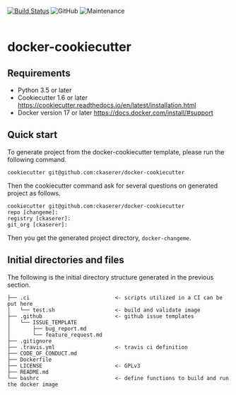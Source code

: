 [![Build Status](https://travis-ci.com/ckaserer/docker-cookiecutter.svg?branch=master)](https://travis-ci.com/ckaserer/docker-cookiecutter)
![GitHub](https://img.shields.io/github/license/ckaserer/docker-cookiecutter)
![Maintenance](https://img.shields.io/maintenance/yes/2020)
<br>
<br>

# docker-cookiecutter

Requirements
------------

* Python 3.5 or later
* Cookiecutter 1.6 or later https://cookiecutter.readthedocs.io/en/latest/installation.html
* Docker version 17 or later https://docs.docker.com/install/#support

Quick start
-----------

To generate project from the docker-cookiecutter template, please run the following command.

```
cookiecutter git@github.com:ckaserer/docker-cookiecutter
```

Then the cookiecutter command ask for several questions on generated project as follows.

```
cookiecutter git@github.com:ckaserer/docker-cookiecutter
repo [changeme]: 
registry [ckaserer]: 
git_org [ckaserer]: 
```

Then you get the generated project directory, ``docker-changeme``.

Initial directories and files
-----------------------------

The following is the initial directory structure generated in the previous section.

```
├── .ci                           <- scripts utilized in a CI can be put here
│   └── test.sh                   <- build and validate image 
├── .github                       <- github issue templates
│   └── ISSUE_TEMPLATE
│       ├── bug_report.md
│       └── feature_request.md
├── .gitignore
├── .travis.yml                   <- travis ci definition
├── CODE_OF_CONDUCT.md
├── Dockerfile
├── LICENSE                       <- GPLv3
├── README.md
└── bashrc                        <- define functions to build and run the docker image
```
